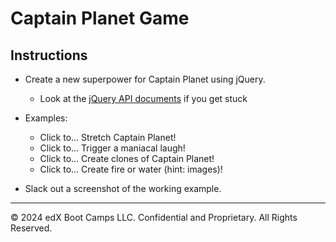 # Captain Planet Game

## Instructions

* Create a new superpower for Captain Planet using jQuery.

  * Look at the [jQuery API documents](https://api.jquery.com/) if you get stuck 
  
* Examples:
  * Click to… Stretch Captain Planet!
  * Click to… Trigger a maniacal laugh!
  * Click to… Create clones of Captain Planet!
  * Click to… Create fire or water (hint: images)!

* Slack out a screenshot of the working example.

---

© 2024 edX Boot Camps LLC. Confidential and Proprietary. All Rights Reserved.
